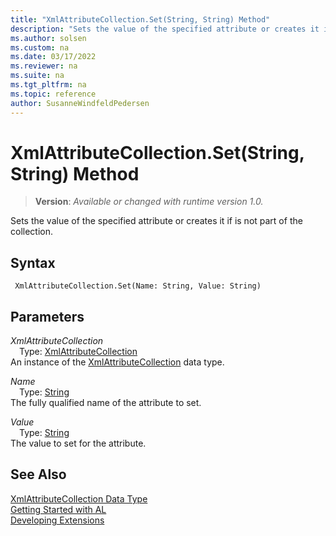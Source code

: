 ```yaml
---
title: "XmlAttributeCollection.Set(String, String) Method"
description: "Sets the value of the specified attribute or creates it if is not part of the collection."
ms.author: solsen
ms.custom: na
ms.date: 03/17/2022
ms.reviewer: na
ms.suite: na
ms.tgt_pltfrm: na
ms.topic: reference
author: SusanneWindfeldPedersen
---
```

[//]: # (START>DO_NOT_EDIT)
[//]: # (IMPORTANT:Do not edit any of the content between here and the END>DO_NOT_EDIT.)
[//]: # (Any modifications should be made in the .xml files in the ModernDev repo.)
# XmlAttributeCollection.Set(String, String) Method
> **Version**: _Available or changed with runtime version 1.0._

Sets the value of the specified attribute or creates it if is not part of the collection.


## Syntax
```AL
 XmlAttributeCollection.Set(Name: String, Value: String)
```
## Parameters
*XmlAttributeCollection*  
&emsp;Type: [XmlAttributeCollection](xmlattributecollection-data-type.md)  
An instance of the [XmlAttributeCollection](xmlattributecollection-data-type.md) data type.  

*Name*  
&emsp;Type: [String](../text/text-data-type.md)  
The fully qualified name of the attribute to set.
        

*Value*  
&emsp;Type: [String](../text/text-data-type.md)  
The value to set for the attribute.  



[//]: # (IMPORTANT: END>DO_NOT_EDIT)
## See Also
[XmlAttributeCollection Data Type](xmlattributecollection-data-type.md)  
[Getting Started with AL](../../devenv-get-started.md)  
[Developing Extensions](../../devenv-dev-overview.md)
